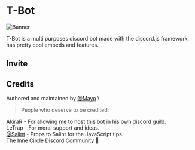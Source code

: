 # T-Bot

![Banner](https://mayodev.live/upload/banner.png)

T-Bot is a multi purposes discord bot made with the discord.js framework, has pretty cool embeds and features.
## Invite

## Credits
Authored and maintained by [@Mayo](https://github.com/d3marko) \
>  People who deserve to be credited:

AkiraR - For allowing me to host this bot in his own discord guild.\
LeTrap - For moral support and ideas.\
[@Salint](https://github.com/Salint) - Props to Salint for the JavaScript tips.\
The Inne Circle Discord Community 🤗
